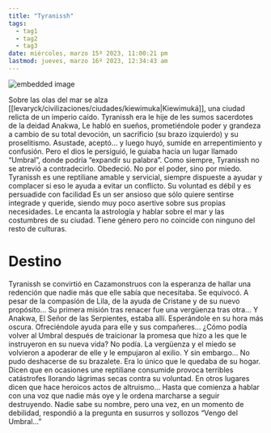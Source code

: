 ```yaml
---
title: "Tyranissh"
tags:
  - tag1
  - tag2
  - tag3
date: miércoles, marzo 15º 2023, 11:00:21 pm
lastmod: jueves, marzo 16º 2023, 12:34:43 am
---
```


![embedded image](https://assets.legendkeeper.com/8aa86352-0de6-40a5-b969-7a7010e10913.png "Attachment")

Sobre las olas del mar se alza [[levaryck/civilizaciones/ciudades/kiewimuka|Kiewimuká]], una ciudad relicta de un imperio caído. Tyranissh era le hije de les sumos sacerdotes de la deidad Anakwa, Le habló en sueños, prometiéndole poder y grandeza a cambio de su total devoción, un sacrificio (su brazo izquierdo) y su proselitismo. Asustade, aceptó… y luego huyó, sumide en arrepentimiento y confusión. Pero el dios le persiguió, le guiaba hacia un lugar llamado “Umbral”, donde podría “expandir su palabra”. Como siempre, Tyranissh no se atrevió a contradecirlo. Obedeció. No por el poder, sino por miedo. Tyranissh es une reptiliane amable y servicial, siempre dispueste a ayudar y complacer si eso le ayuda a evitar un conflicto. Su voluntad es débil y es persuadide con facilidad Es un ser ansioso que sólo quiere sentirse integrade y queride, siendo muy poco asertive sobre sus propias necesidades. Le encanta la astrología y hablar sobre el mar y las costumbres de su ciudad. Tiene género pero no coincide con ninguno del resto de culturas.

# Destino

Tyranissh se convirtió en Cazamonstruos con la esperanza de hallar una redención que nadie más que elle sabía que necesitaba. Se equivocó. A pesar de la compasión de Lila, de la ayuda de Cristane y de su nuevo propósito… Su primera misión tras renacer fue una vergüenza tras otra… Y Anakwa, El Señor de las Serpientes, estaba allí. Esperándole en su hora más oscura. Ofreciéndole ayuda para elle y sus compañeres… ¿Cómo podía volver al Umbral después de traicionar la promesa que hizo a les que le instruyeron en su nueva vida? No podía. La vergüenza y el miedo se volvieron a apoderar de elle y le empujaron al exilio. Y sin embargo… No pudo deshacerse de su brazalete. Era lo único que le quedaba de su hogar. Dicen que en ocasiones une reptiliane consumide provoca terribles catástrofes llorando lágrimas secas contra su voluntad. En otros lugares dicen que hace heroicos actos de altruismo… Hasta que comienza a hablar con una voz que nadie más oye y le ordena marcharse a seguir destruyendo. Nadie sabe su nombre, pero una vez, en un momento de debilidad, respondió a la pregunta en susurros y sollozos “Vengo del Umbral…”